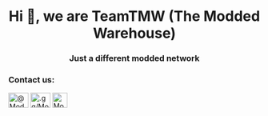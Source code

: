 <h1 align="center">Hi 👋, we are TeamTMW (The Modded Warehouse)</h1>
<h3 align="center">Just a different modded network</h3>

<h3 align="left">Contact us:</h3>
<p align="left">
<a href="https://twitter.com/moddedwarehouse" target="blank"><img align="center" src="https://raw.githubusercontent.com/rahuldkjain/github-profile-readme-generator/master/src/images/icons/Social/twitter.svg" alt="@ModdedWarehouse" height="30" width="40" /></a>
<a href="https://discord.gg/moddedwarehouse" target="blank"><img align="center" src="https://raw.githubusercontent.com/rahuldkjain/github-profile-readme-generator/master/src/images/icons/Social/discord.svg" alt=".gg/ModdedWarehouse" height="30" width="40" /></a>
  <a href="https://moddedwarehouse.net" target="blank"><img align="center" src="https://emojipedia-us.s3.dualstack.us-west-1.amazonaws.com/thumbs/120/apple/325/link_1f517.png" alt="ModdedWarehouse.net" height="30" width="30" /></a>
</p>
